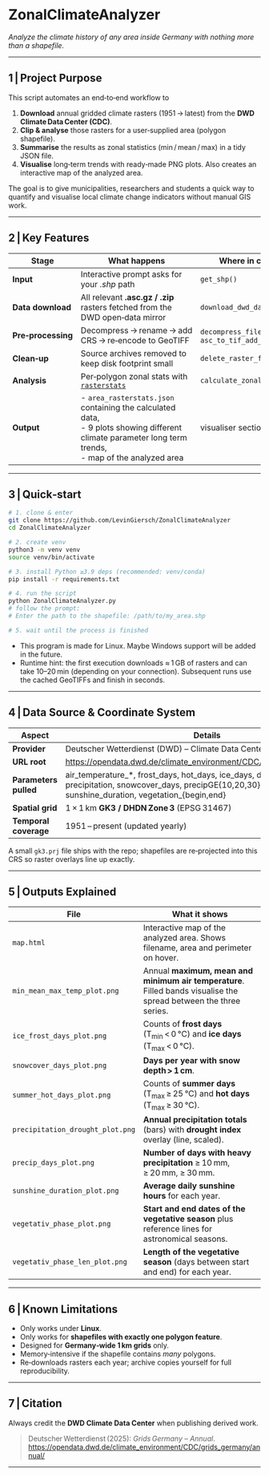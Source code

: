 # ZonalClimateAnalyzer
*Analyze the climate history of any area inside Germany with nothing more than a shapefile.*

---

## 1 | Project Purpose
This script automates an end‑to‑end workflow to  

1. **Download** annual gridded climate rasters (1951 → latest) from the **DWD Climate Data Center (CDC)**.  
2. **Clip & analyse** those rasters for a user‑supplied area (polygon shapefile).  
3. **Summarise** the results as zonal statistics (min / mean / max) in a tidy JSON file.  
4. **Visualise** long‑term trends with ready‑made PNG plots. Also creates an interactive map of the analyzed area.

The goal is to give municipalities, researchers and students a quick way to quantify and visualise local climate change indicators without manual GIS work.

---

## 2 | Key Features
| Stage | What happens | Where in code |
|-------|--------------|---------------|
| **Input** | Interactive prompt asks for your *.shp* path | `get_shp()` |
| **Data download** | All relevant **.asc.gz / .zip** rasters fetched from the DWD open‑data mirror | `download_dwd_data()` |
| **Pre‑processing** | Decompress → rename → add CRS → re‑encode to GeoTIFF | `decompress_file()`, `asc_to_tif_add_crs()` |
| **Clean‑up** | Source archives removed to keep disk footprint small | `delete_raster_files()` |
| **Analysis** | Per‑polygon zonal stats with [`rasterstats`](https://pythonhosted.org/rasterstats/) | `calculate_zonal_stats()` |
| **Output** | - `area_rasterstats.json` containing the calculated data, <br> - 9 plots showing different climate parameter long term trends, <br> - map of the analyzed area| visualiser section |


---

## 3 | Quick‑start
```bash
# 1. clone & enter
git clone https://github.com/LevinGiersch/ZonalClimateAnalyzer
cd ZonalClimateAnalyzer

# 2. create venv
python3 -m venv venv
source venv/bin/activate

# 3. install Python ≥3.9 deps (recommended: venv/conda)
pip install -r requirements.txt

# 4. run the script
python ZonalClimateAnalyzer.py
# follow the prompt:
# Enter the path to the shapefile: /path/to/my_area.shp

# 5. wait until the process is finished
```
- This program is made for Linux. Maybe Windows support will be added in the future.
- Runtime hint: the first execution downloads ≈ 1 GB of rasters and can take 10–20 min (depending on your connection). Subsequent runs use the cached GeoTIFFs and finish in seconds.

---

## 4 | Data Source & Coordinate System
| Aspect | Details |
|--------|---------|
| **Provider** | Deutscher Wetterdienst (DWD) – Climate Data Center |
| **URL root** | <https://opendata.dwd.de/climate_environment/CDC/grids_germany/annual/> |
| **Parameters pulled** | air_temperature\_\*, frost_days, hot_days, ice_days, drought_index, precipitation, snowcover_days, precipGE{10,20,30}mm\_days, sunshine_duration, vegetation\_{begin,end} |
| **Spatial grid** | 1 × 1 km **GK3 / DHDN Zone 3** (EPSG 31467) |
| **Temporal coverage** | 1951 – present (updated yearly) |

A small `gk3.prj` file ships with the repo; shapefiles are re‑projected into this CRS so raster overlays line up exactly.

---

## 5 | Outputs Explained

| File | What it shows |
|------|---------------|
| `map.html` | Interactive map of the analyzed area. Shows filename, area and perimeter on hover. |
| `min_mean_max_temp_plot.png` | Annual **maximum, mean and minimum air temperature**. Filled bands visualise the spread between the three series. |
| `ice_frost_days_plot.png` | Counts of **frost days** (T<sub>min</sub> < 0 °C) and **ice days** (T<sub>max</sub> < 0 °C). |
| `snowcover_days_plot.png` | **Days per year with snow depth > 1 cm**. |
| `summer_hot_days_plot.png` | Counts of **summer days** (T<sub>max</sub> ≥ 25 °C) and **hot days** (T<sub>max</sub> ≥ 30 °C). |
| `precipitation_drought_plot.png` | **Annual precipitation totals** (bars) with **drought index** overlay (line, scaled). |
| `precip_days_plot.png` | **Number of days with heavy precipitation** ≥ 10 mm, ≥ 20 mm, ≥ 30 mm. |
| `sunshine_duration_plot.png` | **Average daily sunshine hours** for each year. |
| `vegetativ_phase_plot.png` | **Start and end dates of the vegetative season** plus reference lines for astronomical seasons. |
| `vegetativ_phase_len_plot.png` | **Length of the vegetative season** (days between start and end) for each year. |

---

## 6 | Known Limitations
- Only works under **Linux**.
- Only works for **shapefiles with exactly one polygon feature**.
- Designed for **Germany‑wide 1 km grids** only.  
- Memory‑intensive if the shapefile contains *many* polygons.  
- Re‑downloads rasters each year; archive copies yourself for full reproducibility.  

---

## 7 | Citation
Always credit the **DWD Climate Data Center** when publishing derived work.

> Deutscher Wetterdienst (2025): *Grids Germany – Annual*.  
https://opendata.dwd.de/climate_environment/CDC/grids_germany/annual/

---

